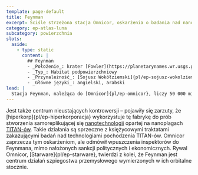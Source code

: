 ```yaml
---
template: page-default
title: Feynman
excerpt: Ściśle strzeżona stacja Omnicor, oskarżenia o badania nad nanoplagami TITAN-ów.
category: ep-atlas-luna
subcategory: powierzchnia
slots:
  aside:
    - type: static
      content: |
        ## Feynman
        - _Położenie_: krater [Fowler](https://planetarynames.wr.usgs.gov/Feature/2005) ([Luna]{pl/ep-atlas-luna})
        - _Typ_: Habitat podpowierzchniowy
        - _Przynależność_: [Sojusz Wokółziemski]{pl/ep-sojusz-wokolziemski}
        - _Główne języki_: angielski, arabski
lead: |
  Stacja Feynman, należąca do [Omnicor]{pl/ep-omnicor}, liczy 50 000 mieszkańców i jest najlepiej strzeżonym osiedlem na Lunie. 
---
```

Jest także centrum nieustających kontrowersji – pojawiły się zarzuty, że [hiperkorp]{pl/ep-hiperkorporacja} wykorzystuje tę fabrykę do prób stworzenia samoreplikującej się [nanotechnologii](#) opartej na nanoplagach [TITAN-ów](#). Takie działania są sprzeczne z księżycowymi traktatami zakazującymi badań nad technologiami pochodzenia TITAN-ów. Omnicor zaprzecza tym oskarżeniom, ale odmówił wpuszczenia inspektorów do Feynmana, mimo nałożonych sankcji politycznych i ekonomicznych. Rywal Omnicor, [Starware]{pl/ep-starware}, twierdzi z kolei, że Feynman jest centrum działań szpiegostwa przemysłowego wymierzonych w ich orbitalne stocznie.